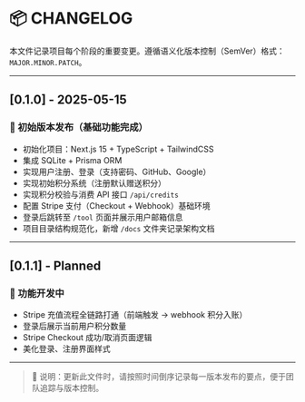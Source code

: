 # 📦 CHANGELOG

本文件记录项目每个阶段的重要变更。遵循语义化版本控制（SemVer）格式：`MAJOR.MINOR.PATCH`。

---

## [0.1.0] - 2025-05-15
### 🚀 初始版本发布（基础功能完成）
- 初始化项目：Next.js 15 + TypeScript + TailwindCSS
- 集成 SQLite + Prisma ORM
- 实现用户注册、登录（支持密码、GitHub、Google）
- 实现初始积分系统（注册默认赠送积分）
- 实现积分校验与消费 API 接口 `/api/credits`
- 配置 Stripe 支付（Checkout + Webhook）基础环境
- 登录后跳转至 `/tool` 页面并展示用户邮箱信息
- 项目目录结构规范化，新增 `/docs` 文件夹记录架构文档

---

## [0.1.1] - Planned
### 🧩 功能开发中
- Stripe 充值流程全链路打通（前端触发 → webhook 积分入账）
- 登录后展示当前用户积分数量
- Stripe Checkout 成功/取消页面逻辑
- 美化登录、注册界面样式

---

> 📌 说明：更新此文件时，请按照时间倒序记录每一版本发布的要点，便于团队追踪与版本控制。

